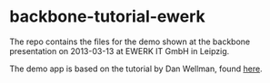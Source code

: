 backbone-tutorial-ewerk
=======================

The repo contains the files for the demo shown at the backbone presentation on 2013-03-13 at EWERK IT GmbH in Leipzig.

The demo app is based on the tutorial by Dan Wellman, found [here](http://net.tutsplus.com/tutorials/javascript-ajax/build-a-contacts-manager-using-backbone-js-part-1/).
